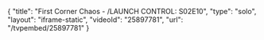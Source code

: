 {
    "title": "First Corner Chaos - \/LAUNCH CONTROL: S02E10",
    "type": "solo",
    "layout": "iframe-static",
    "videoId": "25897781",
    "url": "\/tvpembed\/25897781"
}